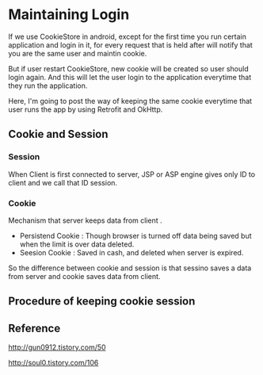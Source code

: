 # Maintaining Login

If we use CookieStore in android, except for the first time you run certain application and login in it, for every request that is held after will notify that you are the same user and maintin cookie.

But if user restart CookieStore, new cookie will be created so user should login again. And this will let the user login to the application everytime that they run the application.

Here, I'm going to post the way of keeping the same cookie everytime that user runs the app by using Retrofit and OkHttp.

## Cookie and Session

### Session

When Client is first connected to server, JSP or ASP engine gives only ID to client and we call that ID session.

### Cookie

Mechanism that server keeps data from client .

+ Persistend Cookie : Though browser is turned off data being saved but when the limit is over data deleted.
+ Seesion Cookie : Saved in cash, and deleted when server is expired.

So the difference between cookie and session is that sessino saves a data from server and cookie saves data from client.

## Procedure of keeping cookie session



## Reference

http://gun0912.tistory.com/50

http://soul0.tistory.com/106